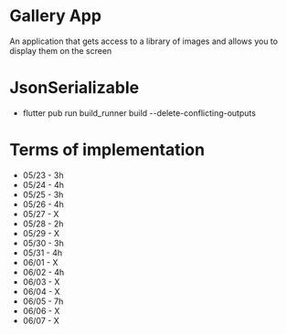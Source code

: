 # Gallery App

An application that gets access to a library of images and allows you to display them on the screen

# JsonSerializable
* flutter pub run build_runner build --delete-conflicting-outputs

# Terms of implementation
* 05/23 - 3h
* 05/24 - 4h
* 05/25 - 3h
* 05/26 - 4h
* 05/27 - X
* 05/28 - 2h
* 05/29 - X
* 05/30 - 3h
* 05/31 - 4h
* 06/01 - X
* 06/02 - 4h
* 06/03 - X
* 06/04 - X
* 06/05 - 7h
* 06/06 - X
* 06/07 - X

